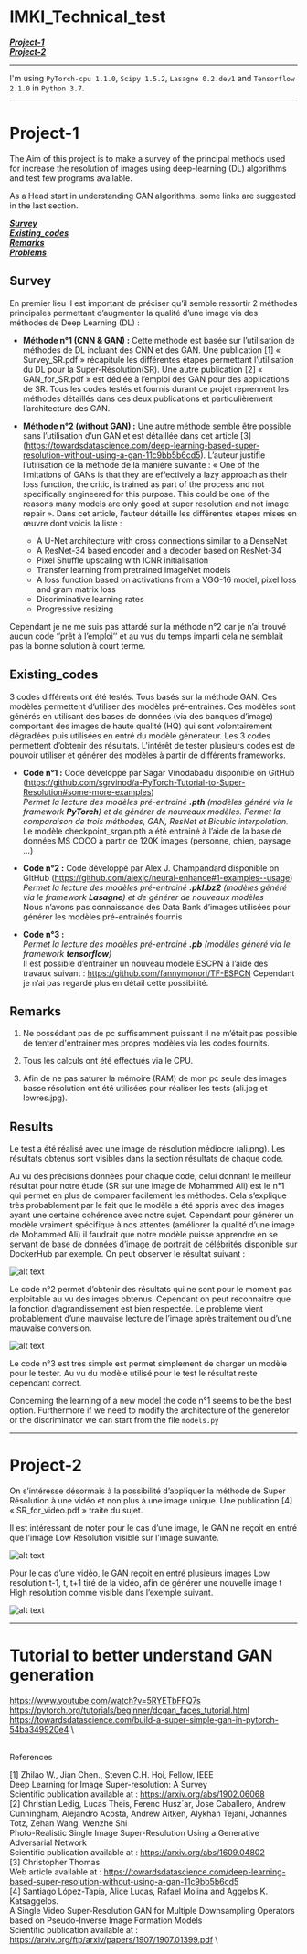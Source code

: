 # IMKI_Technical_test
[***Project-1***](https://github.com/Idelcads/IMKI_Technical_test#Project-1) \
[***Project-2***](https://github.com/Idelcads/IMKI_Technical_test#Project-2) 

---

I'm using `PyTorch-cpu 1.1.0`, `Scipy 1.5.2`, `Lasagne 0.2.dev1` and `Tensorflow 2.1.0` in `Python 3.7`.

---
# Project-1
The Aim of this project is to make a survey of the principal methods used for increase the resolution of images using deep-learning (DL) algorithms and test few programs available.

As a Head start in understanding GAN algorithms, some links are suggested in the last section.

[***Survey***](https://github.com/Idelcads/IMKI_Technical_test#Survey) \
[***Existing_codes***](https://github.com/Idelcads/IMKI_Technical_test#Existing_codes) \
[***Remarks***](https://github.com/Idelcads/IMKI_Technical_test#Remarks) \
[***Problems***](https://github.com/Idelcads/IMKI_Technical_test#Problems) 


## Survey
En premier lieu il est important de préciser qu’il semble ressortir 2 méthodes principales permettant d’augmenter la qualité d’une image via des méthodes de Deep Learning (DL) : 

* **Méthode n°1 (CNN & GAN) :** Cette méthode est basée sur l’utilisation de méthodes de DL incluant des CNN et des GAN. Une publication [1] « Survey_SR.pdf » récapitule les différentes étapes permettant l’utilisation du DL pour la Super-Résolution(SR). Une autre publication [2] « GAN_for_SR.pdf » est dédiée à l’emploi des GAN pour des applications de SR. Tous les codes testés et fournis durant ce projet reprennent les méthodes détaillés dans ces deux publications et particulièrement l’architecture des GAN. 

* **Méthode n°2 (without GAN) :** Une autre méthode semble être possible sans l’utilisation d’un GAN et est détaillée dans cet article [3] (https://towardsdatascience.com/deep-learning-based-super-resolution-without-using-a-gan-11c9bb5b6cd5). L’auteur justifie l’utilisation de la méthode de la manière suivante :   «  One of the limitations of GANs is that they are effectively a lazy approach as their loss function, the critic, is trained as part of the process and not specifically engineered for this purpose. This could be one of the reasons many models are only good at super resolution and not image repair ». Dans cet article, l’auteur détaille les différentes étapes mises en œuvre dont voicis la liste :
  * A U-Net architecture with cross connections similar to a DenseNet
  * A ResNet-34 based encoder and a decoder based on ResNet-34
  * Pixel Shuffle upscaling with ICNR initialisation
  * Transfer learning from pretrained ImageNet models
  * A loss function based on activations from a VGG-16 model, pixel loss and gram matrix loss
  * Discriminative learning rates
  * Progressive resizing 
 
Cependant je ne me suis pas attardé sur la méthode n°2 car je n’ai trouvé aucun code ‘’prêt à l’emploi’’ et au vus du temps imparti cela ne semblait pas la bonne solution à court terme. 


## Existing_codes

3 codes différents ont été testés. Tous basés sur la méthode GAN. Ces modèles permettent d’utiliser des modèles pré-entrainés. Ces modèles sont générés en utilisant des bases de données (via des banques d’image) comportant des images de haute qualité (HQ) qui sont volontairement dégradées puis utilisées en entré du modèle générateur. Les 3 codes permettent d’obtenir des résultats. L'intérêt de tester plusieurs codes est de pouvoir utiliser et générer des modèles à partir de différents frameworks.

* **Code n°1 :** Code développé par Sagar Vinodabadu disponible on GitHub (https://github.com/sgrvinod/a-PyTorch-Tutorial-to-Super-Resolution#some-more-examples) \
*Permet la lecture des modèles pré-entrainé **.pth** (modèles généré via le framework **PyTorch**) et de générer de nouveaux modèles. Permet la comparaison de trois méthodes, GAN, ResNet et Bicubic interpolation.*\
Le modèle checkpoint_srgan.pth a été entrainé à l’aide de la base de données MS COCO à partir de 120K images (personne, chien, paysage …)

* **Code n°2 :** Code développé par Alex J. Champandard disponible on GitHub (https://github.com/alexjc/neural-enhance#1-examples--usage) \
*Permet la lecture des modèles pré-entrainé **.pkl.bz2** (modèles généré via le framework **Lasagne**) et de générer de nouveaux modèles*\
Nous n’avons pas connaissance des Data Bank d’images utilisées pour générer les modèles pré-entrainés fournis

* **Code n°3 :** \
*Permet la lecture des modèles pré-entrainé **.pb** (modèles généré via le framework **tensorflow**)*\
Il est possible d’entrainer un nouveau modèle ESCPN à l’aide des travaux suivant : https://github.com/fannymonori/TF-ESPCN Cependant je n’ai pas regardé plus en détail cette possibilité. 

## Remarks

1. Ne possédant pas de pc suffisamment puissant il ne m’était pas possible de tenter d'entrainer mes propres modèles via les codes fournits.

2. Tous les calculs ont été effectués via le CPU.

3. Afin de ne pas saturer la mémoire (RAM) de mon pc seule des images basse résolution ont été utilisées pour réaliser les tests (ali.jpg et lowres.jpg).


## Results

Le test a été réalisé avec une image de résolution médiocre (ali.png). Les résultats obtenus sont visibles dans la section résultats de chaque code. 

Au vu des précisions données pour chaque code, celui donnant le meilleur résultat pour notre étude (SR sur une image de Mohammed Ali) est le n°1 qui permet en plus de comparer facilement les méthodes. Cela s’explique très probablement par le fait que le modèle a été appris avec des images ayant une certaine cohérence avec notre sujet. Cependant pour générer un modèle vraiment spécifique à nos attentes (améliorer la qualité d’une image de Mohammed Ali) il faudrait que notre modèle puisse apprendre en se servant de base de données d’image de portrait de célébrités disponible sur DockerHub par exemple. On peut observer le résultat suivant :  

![alt text](https://github.com/Idelcads/IMKI_Technical_test/blob/main/Images_readme/result_code1.bmp)

Le code n°2 permet d’obtenir des résultats qui ne sont pour le moment pas exploitable au vu des images obtenus. Cependant on peut reconnaitre que la fonction d’agrandissement est bien respectée. Le problème vient probablement d’une mauvaise lecture de l’image après traitement ou d’une mauvaise conversion. 

![alt text](https://github.com/Idelcads/IMKI_Technical_test/blob/main/Images_readme/result_code2.png)

Le code n°3 est très simple est permet simplement de charger un modèle pour le tester. Au vu du modèle utilisé pour le test le résultat reste cependant correct. 

Concerning the learning of a new model the code n°1 seems to be the best option. Furthermore if we need to modify the architecture of the generetor or the discriminator we can start from the file `models.py`

---

# Project-2

On s’intéresse désormais à la possibilité d’appliquer la méthode de Super Résolution à une vidéo et non plus à une image unique. Une publication [4] « SR_for_video.pdf » traite du sujet.

Il est intéressant de noter pour le cas d’une image, le GAN ne reçoit en entré que l’image Low Résolution visible sur l’image suivante.

![alt text](https://github.com/Idelcads/IMKI_Technical_test/blob/main/Images_readme/1.png)

Pour le cas d’une vidéo, le GAN reçoit en entré plusieurs images Low resolution t-1, t, t+1 tiré de la vidéo, afin de générer une nouvelle image t High resolution comme visible dans l’exemple suivant.

![alt text](https://github.com/Idelcads/IMKI_Technical_test/blob/main/Images_readme/2.png)

---

# Tutorial to better understand GAN generation

https://www.youtube.com/watch?v=5RYETbFFQ7s \
https://pytorch.org/tutorials/beginner/dcgan_faces_tutorial.html \
https://towardsdatascience.com/build-a-super-simple-gan-in-pytorch-54ba349920e4 \

\
References

[1] Zhilao W., Jian Chen., Steven C.H. Hoi, Fellow, IEEE \
Deep Learning for Image Super-resolution: A Survey \
Scientific publication available at : https://arxiv.org/abs/1902.06068 \
[2] Christian Ledig, Lucas Theis, Ferenc Husz´ar, Jose Caballero, Andrew Cunningham, Alejandro Acosta, Andrew Aitken, Alykhan Tejani, Johannes Totz, Zehan Wang, Wenzhe Shi \
Photo-Realistic Single Image Super-Resolution Using a Generative Adversarial Network \
Scientific publication available at : https://arxiv.org/abs/1609.04802 \
[3] Christopher Thomas \
Web article available at : https://towardsdatascience.com/deep-learning-based-super-resolution-without-using-a-gan-11c9bb5b6cd5 \
[4] Santiago López-Tapia, Alice Lucas, Rafael Molina and Aggelos K. Katsaggelos. \
A Single Video Super-Resolution GAN for Multiple Downsampling Operators based on Pseudo-Inverse Image Formation Models \
Scientific publication available at : https://arxiv.org/ftp/arxiv/papers/1907/1907.01399.pdf \
